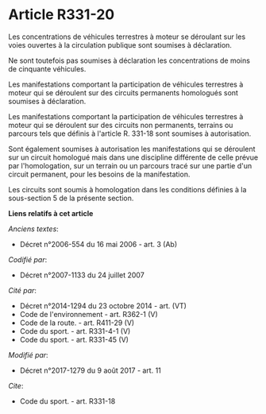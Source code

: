 # Article R331-20

Les concentrations de véhicules terrestres à moteur se déroulant sur les voies ouvertes à la circulation publique sont
soumises à déclaration.

Ne sont toutefois pas soumises à déclaration les concentrations de moins de cinquante véhicules.

Les manifestations comportant la participation de véhicules terrestres à moteur qui se déroulent sur des circuits permanents
homologués sont soumises à déclaration.

Les manifestations comportant la participation de véhicules terrestres à moteur qui se déroulent sur des circuits non
permanents, terrains ou parcours tels que définis à l'article R. 331-18 sont soumises à autorisation.

Sont également soumises à autorisation les manifestations qui se déroulent sur un circuit homologué mais dans une discipline
différente de celle prévue par l'homologation, sur un terrain ou un parcours tracé sur une partie d'un circuit permanent,
pour les besoins de la manifestation.

Les circuits sont soumis à homologation dans les conditions définies à la sous-section 5 de la présente section.

**Liens relatifs à cet article**

_Anciens textes_:

  - Décret n°2006-554 du 16 mai 2006 - art. 3 (Ab)

_Codifié par_:

  - Décret n°2007-1133 du 24 juillet 2007

_Cité par_:

  - Décret n°2014-1294 du 23 octobre 2014 - art. (VT)
  - Code de l'environnement - art. R362-1 (V)
  - Code de la route. - art. R411-29 (V)
  - Code du sport. - art. R331-4-1 (V)
  - Code du sport. - art. R331-45 (V)

_Modifié par_:

  - Décret n°2017-1279 du 9 août 2017 - art. 11

_Cite_:

  - Code du sport. - art. R331-18
